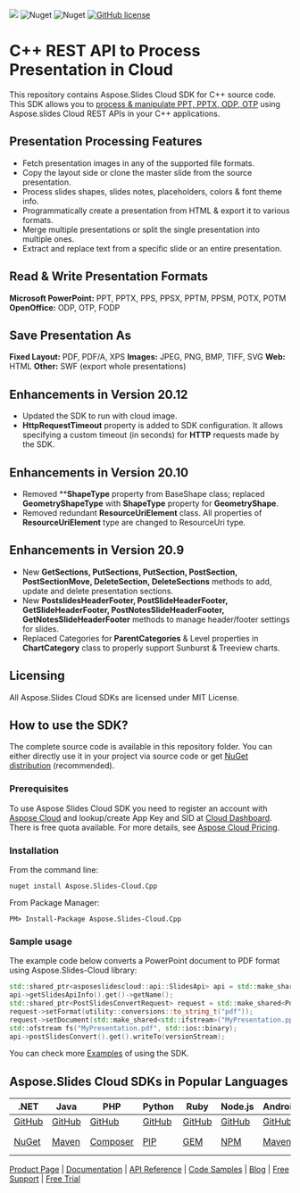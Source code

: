 ![](https://img.shields.io/badge/api-v3.0-lightgrey) ![Nuget](https://img.shields.io/nuget/v/Aspose.slides-Cloud) ![Nuget](https://img.shields.io/nuget/dt/Aspose.slides-Cloud) [![GitHub license](https://img.shields.io/github/license/aspose-slides-cloud/aspose-slides-cloud-cpp)](https://github.com/aspose-slides-cloud/aspose-slides-cloud-cpp/blob/master/LICENSE)

# C++ REST API to Process Presentation in Cloud
This repository contains Aspose.Slides Cloud SDK for C++ source code. This SDK allows you to [process & manipulate PPT, PPTX, ODP, OTP](https://products.aspose.cloud/slides/cpp) using Aspose.slides Cloud REST APIs in your C++ applications.

## Presentation Processing Features

- Fetch presentation images in any of the supported file formats.
- Copy the layout side or clone the master slide from the source presentation.
- Process slides shapes, slides notes, placeholders, colors & font theme info.
- Programmatically create a presentation from HTML & export it to various formats.
- Merge multiple presentations or split the single presentation into multiple ones.
- Extract and replace text from a specific slide or an entire presentation.

## Read & Write Presentation Formats

**Microsoft PowerPoint:** PPT, PPTX, PPS, PPSX, PPTM, PPSM, POTX, POTM
**OpenOffice:** ODP, OTP, FODP

## Save Presentation As

**Fixed Layout:** PDF, PDF/A, XPS
**Images:** JPEG, PNG, BMP, TIFF, SVG
**Web:** HTML
**Other:** SWF (export whole presentations)

## Enhancements in Version 20.12
- Updated the SDK to run with cloud image.
- **HttpRequestTimeout** property is added to SDK configuration. It allows specifying a custom timeout (in seconds) for **HTTP** requests made by the SDK.

## Enhancements in Version 20.10
* Removed ****ShapeType** property from BaseShape class; replaced **GeometryShapeType** with **ShapeType** property for **GeometryShape**.
* Removed redundant **ResourceUriElement** class. All properties of **ResourceUriElement** type are changed to ResourceUri type.

## Enhancements in Version 20.9
* New **GetSections, PutSections, PutSection, PostSection, PostSectionMove, DeleteSection, DeleteSections** methods to add, update and delete presentation sections.
* New **PostslidesHeaderFooter, PostSlideHeaderFooter, GetSlideHeaderFooter, PostNotesSlideHeaderFooter, GetNotesSlideHeaderFooter** methods to manage header/footer settings for slides.
* Replaced Categories for **ParentCategories** & Level properties in **ChartCategory** class to properly support Sunburst & Treeview charts.


## Licensing
All Aspose.Slides Cloud SDKs are licensed under MIT License.

## How to use the SDK?

The complete source code is available in this repository folder. You can either directly use it in your project via source code or get [NuGet distribution](https://www.nuget.org/packages/Aspose.Slides-Cloud.Cpp/) (recommended).

### Prerequisites

To use Aspose Slides Cloud SDK you need to register an account with [Aspose Cloud](https://www.aspose.cloud/) and lookup/create App Key and SID at [Cloud Dashboard](https://dashboard.aspose.cloud/#/apps). There is free quota available. For more details, see [Aspose Cloud Pricing](https://purchase.aspose.cloud/pricing).

### Installation

From the command line:

	nuget install Aspose.Slides-Cloud.Cpp

From Package Manager:

	PM> Install-Package Aspose.Slides-Cloud.Cpp

### Sample usage

The example code below converts a PowerPoint document to PDF format using Aspose.Slides-Cloud library:
```c++
std::shared_ptr<asposeslidescloud::api::SlidesApi> api = std::make_shared<asposeslidescloud::api::SlidesApi>(utility::conversions::to_string_t("MyClientId"), utility::conversions::to_string_t("MyClientSecret"));
api->getSlidesApiInfo().get()->getName();
std::shared_ptr<PostSlidesConvertRequest> request = std::make_shared<PostSlidesConvertRequest>();
request->setFormat(utility::conversions::to_string_t("pdf"));
request->setDocument(std::make_shared<std::ifstream>("MyPresentation.pptx", std::ios::binary));
std::ofstream fs("MyPresentation.pdf", std::ios::binary);
api->postSlidesConvert().get().writeTo(versionStream);
```
You can check more [Examples](Examples) of using the SDK.

## Aspose.Slides Cloud SDKs in Popular Languages

| .NET | Java | PHP | Python | Ruby | Node.js | Android | Swift|Perl|Go|
|---|---|---|---|---|---|---|--|--|--|
| [GitHub](https://github.com/aspose-slides-cloud/aspose-slides-cloud-dotnet) | [GitHub](https://github.com/aspose-slides-cloud/aspose-slides-cloud-java) | [GitHub](https://github.com/aspose-slides-cloud/aspose-slides-cloud-php) | [GitHub](https://github.com/aspose-slides-cloud/aspose-slides-cloud-python) | [GitHub](https://github.com/aspose-slides-cloud/aspose-slides-cloud-ruby)  | [GitHub](https://github.com/aspose-slides-cloud/aspose-slides-cloud-nodejs) | [GitHub](https://github.com/aspose-slides-cloud/aspose-slides-cloud-android) | [GitHub](https://github.com/aspose-slides-cloud/aspose-slides-cloud-swift)|[GitHub](https://github.com/aspose-slides-cloud/aspose-slides-cloud-perl) |[GitHub](https://github.com/aspose-slides-cloud/aspose-slides-cloud-go) |
| [NuGet](https://www.nuget.org/packages/Aspose.slides-Cloud/) | [Maven](https://repository.aspose.cloud/webapp/#/artifacts/browse/tree/General/repo/com/aspose/aspose-slides-cloud) | [Composer](https://packagist.org/packages/aspose/slides-sdk-php) | [PIP](https://pypi.org/project/asposeslidescloud/) | [GEM](https://rubygems.org/gems/aspose_slides_cloud)  | [NPM](https://www.npmjs.com/package/asposeslidescloud) | [Maven](https://repository.aspose.cloud/webapp/#/artifacts/browse/tree/General/repo/com/aspose/aspose-slides-cloud) | [Cocoapods](https://cocoapods.org/pods/AsposeslidesCloud)|[Meta Cpan](https://metacpan.org/release/AsposeSlidesCloud-SlidesApi) | [Go.Dev](https://pkg.go.dev/github.com/aspose-slides-cloud/aspose-slides-cloud-go/) |

[Product Page](https://products.aspose.cloud/slides/cpp) | [Documentation](https://docs.aspose.cloud/display/slidescloud/Home) | [API Reference](https://apireference.aspose.cloud/slides/) | [Code Samples](https://github.com/aspose-slides-cloud/aspose-slides-cloud-cpp) | [Blog](https://blog.aspose.cloud/category/slides/) | [Free Support](https://forum.aspose.cloud/c/slides) | [Free Trial](https://dashboard.aspose.cloud/#/apps)
